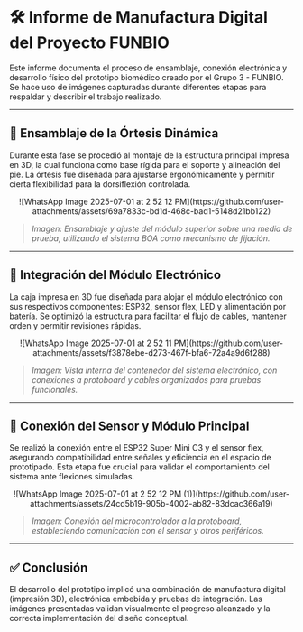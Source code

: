 # 🛠️ Informe de Manufactura Digital del Proyecto FUNBIO

Este informe documenta el proceso de ensamblaje, conexión electrónica y desarrollo físico del prototipo biomédico creado por el Grupo 3 - FUNBIO. Se hace uso de imágenes capturadas durante diferentes etapas para respaldar y describir el trabajo realizado.

---

## 📌 Ensamblaje de la Órtesis Dinámica

Durante esta fase se procedió al montaje de la estructura principal impresa en 3D, la cual funciona como base rígida para el soporte y alineación del pie. La órtesis fue diseñada para ajustarse ergonómicamente y permitir cierta flexibilidad para la dorsiflexión controlada.

<p align="center">
  ![WhatsApp Image 2025-07-01 at 2 52 12 PM](https://github.com/user-attachments/assets/69a7833c-bd1d-468c-bad1-5148d21bb122)

</p>

> *Imagen: Ensamblaje y ajuste del módulo superior sobre una media de prueba, utilizando el sistema BOA como mecanismo de fijación.*

---

## 🔌 Integración del Módulo Electrónico

La caja impresa en 3D fue diseñada para alojar el módulo electrónico con sus respectivos componentes: ESP32, sensor flex, LED y alimentación por batería. Se optimizó la estructura para facilitar el flujo de cables, mantener orden y permitir revisiones rápidas.

<p align="center">
![WhatsApp Image 2025-07-01 at 2 52 11 PM](https://github.com/user-attachments/assets/f3878ebe-d273-467f-bfa6-72a4a9d6f288)

</p>

> *Imagen: Vista interna del contenedor del sistema electrónico, con conexiones a protoboard y cables organizados para pruebas funcionales.*

---

## 🔧 Conexión del Sensor y Módulo Principal

Se realizó la conexión entre el ESP32 Super Mini C3 y el sensor flex, asegurando compatibilidad entre señales y eficiencia en el espacio de prototipado. Esta etapa fue crucial para validar el comportamiento del sistema ante flexiones simuladas.

<p align="center">
  ![WhatsApp Image 2025-07-01 at 2 52 12 PM (1)](https://github.com/user-attachments/assets/24cd5b19-905b-4002-ab82-83dcac366a19)

</p>

> *Imagen: Conexión del microcontrolador a la protoboard, estableciendo comunicación con el sensor y otros periféricos.*

---

## ✅ Conclusión

El desarrollo del prototipo implicó una combinación de manufactura digital (impresión 3D), electrónica embebida y pruebas de integración. Las imágenes presentadas validan visualmente el progreso alcanzado y la correcta implementación del diseño conceptual.

